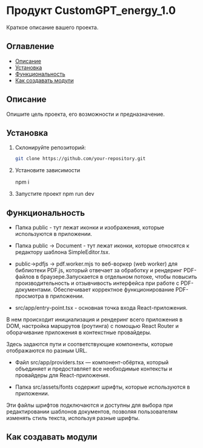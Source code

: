 # Продукт CustomGPT_energy_1.0

Краткое описание вашего проекта.

## Оглавление

- [Описание](#описание)
- [Установка](#установка)
- [Функциональность](#функциональность)
- [Как создавать модули](#Модули)


## Описание

Опишите цель проекта, его возможности и предназначение.

## Установка

1. Склонируйте репозиторий:
   ```bash
   git clone https://github.com/your-repository.git

2. Установите зависимости


   npm i


3. Запустите проект npm run dev



## Функциональность

- Папка public - тут лежат иконки и изображения, которые используются в приложении.
- Папка public -> Document - тут лежат иконки, которые относятся к редактору шаблона SimpleEditor.tsx.
- public->pdfjs -> pdf.worker.mjs то веб-воркер (web worker) для библиотеки PDF.js, который отвечает за обработку и рендеринг PDF-файлов в браузере.Запускается в отдельном потоке, чтобы повысить производительность и отзывчивость интерфейса при работе с PDF-документами. Обеспечивает корректное функционирование PDF-просмотра в приложении.

- src/app/entry-point.tsx - основная точка входа React-приложения.

В нем происходит инициализация и рендеринг всего приложения в DOM, настройка маршрутов (роутинга) с помощью React Router и оборачивание приложения в контекстные провайдеры.

Здесь задаются пути и соответствующие компоненты, которые отображаются по разным URL.

- Файл src/app/providers.tsx — компонент-обёртка, который объединяет и предоставляет все необходимые контексты и провайдеры для React-приложения.

- Папка src/assets/fonts содержит шрифты, которые используются в приложении.

Эти файлы шрифтов подключаются и доступны для выбора при редактировании шаблонов документов, позволяя пользователям изменять стиль текста, используя разные шрифты.



## Как создавать модули